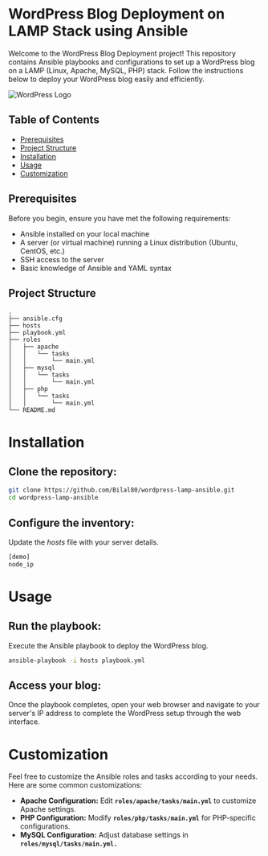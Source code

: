 # WordPress Blog Deployment on LAMP Stack using Ansible

Welcome to the WordPress Blog Deployment project! This repository contains Ansible playbooks and configurations to set up a WordPress blog on a LAMP (Linux, Apache, MySQL, PHP) stack. Follow the instructions below to deploy your WordPress blog easily and efficiently.

![WordPress Logo](https://wordpress.org/about/logos/)

## Table of Contents

- [Prerequisites](#prerequisites)
- [Project Structure](#project-structure)
- [Installation](#installation)
- [Usage](#usage)
- [Customization](#customization)
## Prerequisites

Before you begin, ensure you have met the following requirements:

- Ansible installed on your local machine
- A server (or virtual machine) running a Linux distribution (Ubuntu, CentOS, etc.)
- SSH access to the server
- Basic knowledge of Ansible and YAML syntax

## Project Structure

```plaintext
.
├── ansible.cfg
├── hosts
├── playbook.yml
├── roles
│   ├── apache
│   │   └── tasks
│   │       └── main.yml
│   ├── mysql
│   │   └── tasks
│   │       └── main.yml
│   ├── php
│   │   └── tasks
│   │       └── main.yml
└── README.md
```
# Installation

## Clone the repository:
  ```bash
 git clone https://github.com/Bilal80/wordpress-lamp-ansible.git
  cd wordpress-lamp-ansible
```

 ## Configure the inventory:
  Update the *hosts* file with your server details.
  ```bash
[demo]
node_ip
```
# Usage
## Run the playbook:
Execute the Ansible playbook to deploy the WordPress blog.
  ```bash
ansible-playbook -i hosts playbook.yml
```
## Access your blog:
Once the playbook completes, open your web browser and navigate to your server's IP address to complete the WordPress setup through the web interface.
# Customization
Feel free to customize the Ansible roles and tasks according to your needs. Here are some common customizations:
- **Apache Configuration:** Edit **`roles/apache/tasks/main.yml`** to customize Apache settings.
- **PHP Configuration:** Modify **`roles/php/tasks/main.yml`** for PHP-specific configurations.
- **MySQL Configuration:** Adjust database settings in **`roles/mysql/tasks/main.yml.`**

